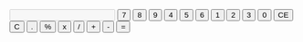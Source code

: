 <!DOCTYPE html>
<html lang="en">
<head>
    <meta charset="UTF-8">
    <meta name="viewport" content="width=device-width, initial-scale=1.0">
    <title>Hesap Makinesi</title>
</head>
<body>
    <div class="grid-container">
        <input type=text class="screen" disabled>
        <button type="button" value="7" class="number7 num">7</button>
        <button type="button" value="8" class="number8 num">8</button>
        <button type="button" value="9" class="number9 num">9</button>
        <button type="button" value="5" class="number4 num">4</button>
        <button type="button" value="5" class="number5 num">5</button>
        <button type="button" value="6" class="number6 num">6</button>
        <button type="button" value="1" class="number1 num">1</button>
        <button type="button" value="2" class="number2 num">2</button>
        <button type="button" value="3" class="number3 num">3</button>
        <button type="button" value="0" class="number0 num">0</button>
        <button class="delete" value="CE">CE</button>
        <button class="del" value="C">C</button>
        <button class="dot num" value=".">.</button>
        <button class="percentage operationItems" value="%">%</button>
        <button class="multiply operationItems" value="*">x</button>
        <button class="divide operationItems" value="/">/</button>
        <button class="collect operationItems" value="+">+</button>
        <button class="subtract operationItems" value="-">-</button>
        <button class="equality operationItems" value="=">=</button>
      </div>

</body>
</html>
